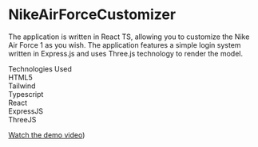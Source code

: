 # NikeAirForceCustomizer <br />
The application is written in React TS, allowing you to customize the Nike Air Force 1 as you wish. The application features a simple login system written in Express.js and uses Three.js technology to render the model. <br />

Technologies Used <br />
HTML5 <br />
Tailwind <br />
Typescript <br />
React <br />
ExpressJS <br />
ThreeJS <br />

[Watch the demo video](https://www.youtube.com/watch?v=9SV2BtVdaNE))




